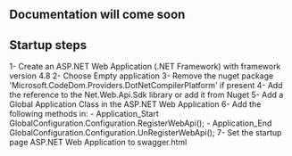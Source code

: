 Documentation will come soon
----------------------------

Startup steps
-------------

1- Create an ASP.NET Web Application (.NET Framework) with framework version 4.8
2- Choose Empty application
3- Remove the nuget package 'Microsoft.CodeDom.Providers.DotNetCompilerPlatform' if present
4- Add the reference to the Net.Web.Api.Sdk library or add it from Nuget
5- Add a Global Application Class in the ASP.NET Web Application 
6- Add the following methods in:
    - Application_Start
        GlobalConfiguration.Configuration.RegisterWebApi();
    - Application_End
        GlobalConfiguration.Configuration.UnRegisterWebApi();
7- Set the startup page ASP.NET Web Application to swagger.html




